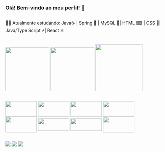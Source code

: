 ### Olá! Bem-vindo ao meu perfil! 💬
##
👨‍💻 Atualmente estudando: Java☕ | Spring 🍃 | MySQL 🐬| HTML ⌨ | CSS 🎨| Java/Type Script ⚡| React ⚛️ 
##
<div style="display: inline_block">
<img height="140em" src="https://github-readme-stats.vercel.app/api?username=viniciuslopes98&show_icons=true&theme=dracula&include_all_commits=true&count_private=true"/>
<img height="140em" src="https://github-readme-stats.vercel.app/api/top-langs/?username=viniciuslopes98&layout=compact&langs_count=7&theme=dracula"/>
<img height="150em" src="https://user-images.githubusercontent.com/105940878/186555555-c774e862-0624-4294-8d2a-e11ca513f705.gif">
</div>

##

<div style="display: inline_block">
<img align="center" alt="" height="50" width="100" src="https://cdn.jsdelivr.net/gh/devicons/devicon/icons/java/java-original-wordmark.svg">
<img align="center" alt="" height="50" width="100" src="https://cdn.jsdelivr.net/gh/devicons/devicon/icons/spring/spring-original-wordmark.svg">
<img align="center" alt="" height="50" width="100" src="https://cdn.jsdelivr.net/gh/devicons/devicon/icons/mysql/mysql-original-wordmark.svg">
<img align="center" alt="" height="50" width="100" src="https://cdn.jsdelivr.net/gh/devicons/devicon/icons/html5/html5-original-wordmark.svg">
<img align="center" alt="" height="50" width="100" src="https://cdn.jsdelivr.net/gh/devicons/devicon/icons/css3/css3-original-wordmark.svg">
<img align="center" alt="" height="40" width="100" src="https://cdn.jsdelivr.net/gh/devicons/devicon/icons/javascript/javascript-original.svg">
<img align="center" alt="" height="40" width="100" src="https://cdn.jsdelivr.net/gh/devicons/devicon/icons/typescript/typescript-original.svg">
<img align="center" alt="" height="50" width="100" src="https://cdn.jsdelivr.net/gh/devicons/devicon/icons/react/react-original-wordmark.svg">

          
</div>

##

<div>
  <a href="https://instagram.com/zm1hawk" target="_blank"><img src="https://img.shields.io/badge/-Instagram-%23E4405F?style=for-the-badge&logo=instagram&logoColor=white" target="_blank"></a>
  <a href = "mailto:contatovinicius6.lopes6@gmail.com"><img src="https://img.shields.io/badge/-Gmail-%23333?style=for-the-badge&logo=gmail&logoColor=white" target="_blank"></a>
  <a href="https://www.linkedin.com/in/vinicius-l-4181b9ba/" target="_blank"><img src="https://img.shields.io/badge/-LinkedIn-%230077B5?style=for-the-badge&logo=linkedin&logoColor=white" target="_blank"></a>             
 </div>
 

        


     
          
          
